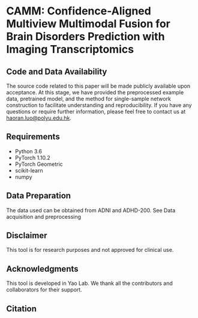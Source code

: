 # CAMM: Confidence-Aligned Multiview Multimodal Fusion for Brain Disorders Prediction with Imaging Transcriptomics

## Code and Data Availability

The source code related to this paper will be made publicly available upon acceptance. At this stage, we have provided the preprocessed example data, pretrained model, and the method for single-sample network construction to facilitate understanding and reproducibility. If you have any questions or require further information, please feel free to contact us at haoran.luo@polyu.edu.hk.

## Requirements

- Python 3.6
- PyTorch 1.10.2
- PyTorch Geometric
- scikit-learn
- numpy

## Data Preparation
The data used can be obtained from ADNI and ADHD-200. See Data acquisition and preprocessing

## Disclaimer
This tool is for research purposes and not approved for clinical use.

## Acknowledgments
This tool is developed in Yao Lab. We thank all the contributors and collaborators for their support.

## Citation



